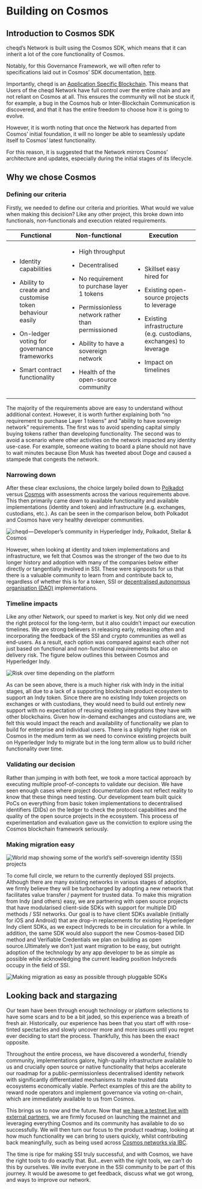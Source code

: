 # Building on Cosmos

## Introduction to Cosmos SDK

cheqd’s Network is built using the Cosmos SDK, which means that it can inherit a lot of the core functionality of Cosmos.

Notably, for this Governance Framework, we will often refer to specifications laid out in Cosmos’ SDK documentation, [here](https://docs.cosmos.network/master/).

Importantly, cheqd is an [Application Specific Blockchain](https://docs.cosmos.network/master/intro/why-app-specific.html). This means that Users of the cheqd Network have full control over the entire chain and are not reliant on Cosmos at all. This ensures the community will not be stuck if, for example, a bug in the Cosmos hub or Inter-Blockchain Communication is discovered, and that it has the entire freedom to choose how it is going to evolve.

However, it is worth noting that once the Network has departed from Cosmos’ initial foundation, it will no longer be able to seamlessly update itself to Cosmos’ latest functionality.

For this reason, it is suggested that the Network mirrors Cosmos’ architecture and updates, especially during the initial stages of its lifecycle.



## Why we chose Cosmos <a href="f5a9" id="f5a9"></a>

### Defining our criteria <a href="0893" id="0893"></a>

Firstly, we needed to define our criteria and priorities. What would we value when making this decision? Like any other project, this broke down into functionals, non-functionals and execution related requirements.

| Functional                                                                                                                                                                                                                                     | Non-functional                                                                                                                                                                                                                                                                                                                            | Execution                                                                                                                                                                                                                                        |
| ---------------------------------------------------------------------------------------------------------------------------------------------------------------------------------------------------------------------------------------------- | ----------------------------------------------------------------------------------------------------------------------------------------------------------------------------------------------------------------------------------------------------------------------------------------------------------------------------------------- | ------------------------------------------------------------------------------------------------------------------------------------------------------------------------------------------------------------------------------------------------ |
| <ul><li>Identity capabilities</li></ul><p></p><ul><li>Ability to create and customise token behaviour easily</li></ul><p></p><ul><li>On-ledger voting for governance frameworks</li></ul><p></p><ul><li>Smart contract functionality</li></ul> | <ul><li>High throughput</li></ul><p></p><ul><li>Decentralised</li></ul><p></p><ul><li>No requirement to purchase layer 1 tokens</li></ul><p></p><ul><li>Permissionless network rather than permissioned</li></ul><p></p><ul><li>Ability to have a sovereign network</li></ul><p></p><ul><li>Health of the open-source community</li></ul> | <ul><li>Skillset easy hired for</li></ul><p></p><ul><li>Existing open-source projects to leverage</li></ul><p></p><ul><li>Existing infrastructure (e.g. custodians, exchanges) to leverage</li></ul><p></p><ul><li>Impact on timelines</li></ul> |

The majority of the requirements above are easy to understand without additional context. However, it is worth further explaining both “no requirement to purchase Layer 1 tokens” and “ability to have sovereign network” requirements. The first was to avoid spending capital simply buying tokens rather than developing functionality. The second was to avoid a scenario where other activities on the network impacted any identity use-case. For example, someone waiting to board a plane should not have to wait minutes because Elon Musk has tweeted about Doge and caused a stampede that congests the network.

### Narrowing down <a href="5ad7" id="5ad7"></a>

After these clear exclusions, the choice largely boiled down to [Polkadot](https://polkadot.network) versus [Cosmos](https://cosmos.network) with assessments across the various requirements above. This then primarily came down to available functionality and available implementations (identity and token) and infrastructure (e.g. exchanges, custodians, etc.). As can be seen in the comparison below, both Polkadot and Cosmos have very healthy developer communities.

![cheqd — Developer’s community in Hyperledger Indy, Polkadot, Stellar & Cosmos](<../.gitbook/assets/Network developer community health.png>)

However, when looking at identity and token implementations and infrastructure, we felt that Cosmos was the stronger of the two due to its longer history and adoption with many of the companies below either directly or tangentially involved in SSI. These were signposts for us that there is a valuable community to learn from and contribute back to, regardless of whether this is for a token, SSI or [decentralised autonomous organisation (DAO)](https://www.investopedia.com/tech/what-dao/) implementations.

### Timeline impacts <a href="f720" id="f720"></a>

Like any other Network, our speed to market is key. Not only did we need the right protocol for the long-term, but it also couldn’t impact our execution timelines. We are strong believers in releasing early, releasing often and incorporating the feedback of the SSI and crypto communities as well as end-users. As a result, each option was compared against each other not just based on functional and non-functional requirements but also on delivery risk. The figure below outlines this between Cosmos and Hyperledger Indy.

![Risk over time depending on the platform](<../.gitbook/assets/cheqd risk over time graph.png>)

As can be seen above, there is a much higher risk with Indy in the initial stages, all due to a lack of a supporting blockchain product ecosystem to support an Indy token. Since there are no existing Indy token projects on exchanges or with custodians, they would need to build out entirely new support with no expectation of reusing existing integrations they have with other blockchains. Given how in-demand exchanges and custodians are, we felt this would impact the reach and availability of functionality we plan to build for enterprise and individual users. There is a slightly higher risk on Cosmos in the medium term as we need to convince existing projects built on Hyperledger Indy to migrate but in the long term allow us to build richer functionality over time.

### Validating our decision <a href="db76" id="db76"></a>

Rather than jumping in with both feet, we took a more tactical approach by executing multiple proof-of-concepts to validate our decision. We have seen enough cases where project documentation does not reflect reality to know that these things need testing. Our development team built quick PoCs on everything from basic token implementations to decentralised identifiers (DIDs) on the ledger to check the protocol capabilities and the quality of the open source projects in the ecosystem. This process of experimentation and evaluation gave us the conviction to explore using the Cosmos blockchain framework seriously.

### Making migration easy <a href="df93" id="df93"></a>

![World map showing some of the world’s self-sovereign identity (SSI) projects](<../.gitbook/assets/SSI world map.png>)

To come full circle, we return to the currently deployed SSI projects. Although there are many existing networks in various stages of adoption, we firmly believe they will be turbocharged by adopting a new network that facilitates value transfer / payment for trusted data. To make this migration from Indy (and others) easy, we are partnering with open source projects that have modularised client-side SDKs with support for multiple DID methods / SSI networks. Our goal is to have client SDKs available (initially for iOS and Android) that are drop-in replacements for existing Hyperledger Indy client SDKs, as we expect Indycreds to be in circulation for a while. In addition, the same SDK would also support the new Cosmos-based DID method and Verifiable Credentials we plan on building as open source.Ultimately we don’t just want migration to be easy, but outright adoption of the technology by any app developer to be as simple as possible while acknowledging the current leading position Indycreds occupy in the field of SSI.

![Making migration as easy as possible through pluggable SDKs](<../.gitbook/assets/indycreds vs cheqd credentials.png>)

## Looking back and stargazing <a href="018b" id="018b"></a>

Our team have been through enough technology or platform selections to have some scars and to be a bit jaded, so this experience was a breath of fresh air. Historically, our experience has been that you start off with rose-tinted spectacles and slowly uncover more and more issues until you regret ever deciding to start the process. Thankfully, this has been the exact opposite.

Throughout the entire process, we have discovered a wonderful, friendly community, implementations galore, high-quality infrastructure available to us and crucially open source or native functionality that helps accelerate our roadmap for a public-permissionless decentralised identity network with significantly differentiated mechanisms to make trusted data ecosystems economically viable. Perfect examples of this are the ability to reward node operators and implement governance via voting on-chain, which are immediately available to us from Cosmos.

This brings us to now and the future. Now that [we have a testnet live with external partners](https://blog.cheqd.io/announcing-cheqds-testnet-for-a-new-incentivised-decentralised-identity-4f625ea77076), we are firmly focused on launching the mainnet and leveraging everything Cosmos and its community has available to do so successfully. We will then turn our focus to the product roadmap, looking at how much functionality we can bring to users quickly, whilst contributing back meaningfully, such as being used across [Cosmos networks via IBC](https://docs.cosmos.network/master/ibc/overview.html).

The time is ripe for making SSI truly successful, and with Cosmos, we have the right tools to do exactly that. But…even with the right tools, we can’t do this by ourselves. We invite everyone in the SSI community to be part of this journey. It would be awesome to get feedback, discuss what we got wrong, and ways to improve our network.
